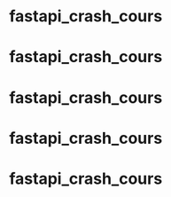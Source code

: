 # fastapi_crash_cours
# fastapi_crash_cours
# fastapi_crash_cours
# fastapi_crash_cours
# fastapi_crash_cours
